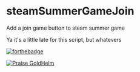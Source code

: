 # steamSummerGameJoin
Add a join game button to steam summer game

Ya it's a little late for this script, but whatevers

[![forthebadge](http://forthebadge.com/images/badges/no-ragrets.svg)](http://steamcommunity.com/minigame/)

[![Praise GoldHelm](http://steamcommunity-a.akamaihd.net/economy/image/IzMF03bi9WpSBq-S-ekoE33L-iLqGFHVaU25ZzQNQcXdA3g5gMEPvUZZEaiHLrVJRsl8vGuCUY7Cjc9ehDNVzDMFfHqojyQrcex4NM6b5wr3pamlGXj6Lj7JLibcQQxuSbFYZmHarDXxtrzCFj3MQbktFV9WfKcF9mMbNZqNO0Q6gIdf-zf2h0p6WBQnYMFDYjCyx3UUNOB3zXRGcs8DzyX4J5Db1gsxak9tWbrnVbXAboH2lCwjVRg1S6kSYYrDpmWyr4G3Z_aQtjiW2A/360fx360f)](http://steamcommunity.com/minigame/)
